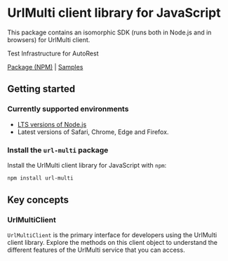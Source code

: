 # UrlMulti client library for JavaScript

This package contains an isomorphic SDK (runs both in Node.js and in browsers) for UrlMulti client.

Test Infrastructure for AutoRest

[Package (NPM)](https://www.npmjs.com/package/url-multi) |
[Samples](https://github.com/Azure-Samples/azure-samples-js-management)

## Getting started

### Currently supported environments

- [LTS versions of Node.js](https://nodejs.org/about/releases/)
- Latest versions of Safari, Chrome, Edge and Firefox.


### Install the `url-multi` package

Install the UrlMulti client library for JavaScript with `npm`:

```bash
npm install url-multi
```


## Key concepts

### UrlMultiClient

`UrlMultiClient` is the primary interface for developers using the UrlMulti client library. Explore the methods on this client object to understand the different features of the UrlMulti service that you can access.


